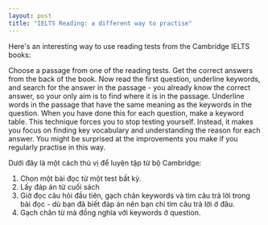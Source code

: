 ```yaml
---
layout: post
title: "IELTS Reading: a different way to practise"
---
```


Here's an interesting way to use reading tests from the Cambridge IELTS books:

Choose a passage from one of the reading tests.
Get the correct answers from the back of the book.
Now read the first question, underline keywords, and search for the answer in the passage - you already know the correct answer, so your only aim is to find where it is in the passage.
Underline words in the passage that have the same meaning as the keywords in the question.
When you have done this for each question, make a keyword table.
This technique forces you to stop testing yourself. Instead, it makes you focus on finding key vocabulary and understanding the reason for each answer. You might be surprised at the improvements you make if you regularly practise in this way.



Dưới đây là một cách thú vị để luyện tập từ bộ Cambridge:

1. Chọn một bài đọc từ một test bất kỳ.
2. Lấy đáp án từ cuối sách
3. Giờ đọc câu hỏi đầu tiên, gạch chân keywords và tìm câu trả lời trong bài đọc - dù bạn đã biết đáp án nên bạn chỉ tìm câu trả lời ở đâu.
4. Gạch chân từ mà đồng nghĩa với keywords ở question.